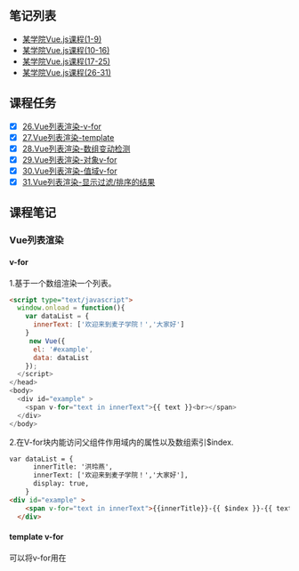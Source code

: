 ## 笔记列表
* [某学院Vue.js课程(1-9)](https://github.com/honglyan/demo/blob/master/Vue.js/vuejs1.0-advance-doc-1.md)  
* [某学院Vue.js课程(10-16)](https://github.com/honglyan/demo/blob/master/Vue.js/vuejs1.0-advance-doc-2.md)  
* [某学院Vue.js课程(17-25)](https://github.com/honglyan/demo/blob/master/Vue.js/vuejs1.0-advance-doc-3.md)
* [某学院Vue.js课程(26-31)](https://github.com/honglyan/demo/blob/master/Vue.js/vuejs1.0-advance-doc-4.md)


## 课程任务
- [x] [26.Vue列表渲染-v-for](https://github.com/honglyan/demo/blob/master/Vue.js/vuejs1.0-advance-doc-4.md#v-for-)
- [x] [27.Vue列表渲染-template](https://github.com/honglyan/demo/blob/master/Vue.js/vuejs1.0-advance-doc-4.md#template-v-for-)
- [x] [28.Vue列表渲染-数组变动检测](https://github.com/honglyan/demo/blob/master/Vue.js/vuejs1.0-advance-doc-4.md#数组变动检测)
- [x] [29.Vue列表渲染-对象v-for](https://github.com/honglyan/demo/blob/master/Vue.js/vuejs1.0-advance-doc-4.md#对象v-for--indexkey)
- [x] [30.Vue列表渲染-值域v-for](https://github.com/honglyan/demo/blob/master/Vue.js/vuejs1.0-advance-doc-4.md#值域v-for)
- [x] [31.Vue列表渲染-显示过滤/排序的结果](https://github.com/honglyan/demo/blob/master/Vue.js/vuejs1.0-advance-doc-4.md#显示过滤排序的结果)

## 课程笔记  
### Vue列表渲染
#### v-for  
1.基于一个数组渲染一个列表。  
```html
<script type="text/javascript">
  window.onload = function(){
    var dataList = {
      innerText: ['欢迎来到麦子学院！','大家好']
    }
     new Vue({
      el: '#example',
      data: dataList
    });
  </script>
</head>
<body>
  <div id="example" >
    <span v-for="text in innerText">{{ text }}<br></span>
  </div>
</body>
```  
2.在V-for块内能访问父组件作用域内的属性以及数组索引$index.  
```html
var dataList = {
      innerTitle: '洪玲燕',
      innerText: ['欢迎来到麦子学院！','大家好'],
      display: true,
    }
<div id="example" >
    <span v-for="text in innerText">{{innerTitle}}-{{ $index }}-{{ text }}<br></span>
  </div>
```

#### template v-for  
可以将v-for用在<template>标签上，以渲染一个包含多个元素的块。  
  ```html
  <template v-for="text in innerText">
       <h5>name:{{innerTitle}}</h5>
      <h6>no：{{ $index }}</h6>
      <h4>brief: {{ text }}</h4>
    </template>
  ```  
  #### 数组变动检测  
  ##### 1.变异方法  
  1. push()/pop():增加一个元素/删除一个元素.  
  2. shift()/unshift():控制数组元素。  
  3. splice():根据下标指定删除某个元素。  
  4. sort()/reverse:排序/反向排序。  
  ##### 2.替换数组:不会修改数组而是返回一个新数组的非变异方法，直接用新数组替换旧数组。  
  1.filter():过滤数组。  
  ```html
  demo.items = example.items.filter(function(item){
    return item.message.match(/Foo/);  //js的数学运算
  });
  ```  
  2.concat:拼接数组。  
  3.slice:数组操作。  
  ##### 3.track-by：用全新的对象替换数组。  
  ```html
  <div v-for="item in items" track-by="_uid">
      <!-- content -->
  </div>
  ```  
  ##### 4.track-by $index  
  1.使用track-by="$index"强制让v-for进入原位更新模式。  
  2.片短不会被移动，而是简单地以对应索引的新值刷新。  
  3.DOM节点不再映射数组元素顺序的改变，不能同步临时状态以及组件的私有状态。  
  ##### 5.问题。  
  因为JavaScript的限制，vue.js不能检测到下面数组的变化：  
  ①直接用索引设置元素，如vm.item[0] ={};  
  解决方法：Vue扩展了观察数组，为他添加了一个$set方法：  
  ```html
  demo.items.$set(0,{chidMsg:'changed!'})
  ```
  ②修改数据的长度，如vm.items.length = 0;  
  解决办法：需要一个空数组替换items。  
  除了$set()，vue.js还未观察数组添加了splice()方法，通过下标删除元素。  
  ```html
  this.items.$remove(item);
  ```  
  #### 对象v-for  ($index,$key)  
  ```html
  var dataList = {
      innerText :{
        Firstname : 'hong',
        Lastname : 'lyan',
        Sex : 'girl',
        Age :20
      }
    }
  <span v-for="value in innerText">{{$key}}-{{ value }}<br></span>
  ```  
  #### 值域v-for  
  v-for也可以接收一个整数，此时它将重复模板数次。  
  ```html
  <span v-for="number in 10">{{ number }}<br></span>
  ```  
  #### 显示过滤/排序的结果  
  想要显示过滤/排序过的数组，同时不实际修改或重置原始数据，有两个办法:  
  1.创建一个计算属性，返回过滤/排序过的数组；  
  2.使用内置的过滤器filterBy和orderBy。  
  ```html
  <div v-for="item in items | filterBy 'hello'">
  ```
  计算属性有更好的控制力，也更灵活，因为它是全功能JavaScript.但是统统过滤器更方便。  
  

